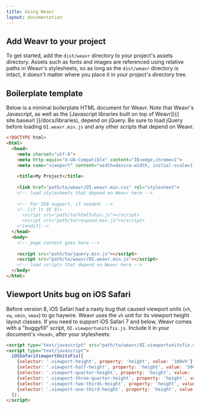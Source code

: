 ```yaml
---
title: Using Weavr
layout: documentation
---
```

## Add Weavr to your project

To get started, add the `dist/weavr` directory to your project's assets directory. Assets such as fonts and images are referenced using relative paths in Weavr's stylesheets, so as long as the `dist/weavr` directory is intact, it doesn't matter where you place it in your project's directory tree.

## Boilerplate template

Below is a minimal boilerplate HTML document for Weavr. Note that Weavr's Javascript, as well as the [Javascript libraries built on top of Weavr]({{ site.baseurl }}/docs/libraries), depend on jQuery. Be sure to load jQuery before loading `OI.weavr.min.js` and any other scripts that depend on Weavr.

```html
<!DOCTYPE html>
<html>
  <head>
    <meta charset="utf-8">
    <meta http-equiv="X-UA-Compatible" content="IE=edge,chrome=1">
    <meta name="viewport" content="width=device-width, initial-scale=1.0, user-scalable=no">
    
    <title>My Project</title>
    
    <link href="path/to/weavr/OI.weavr.min.css" rel="stylesheet">
    <!-- load stylesheets that depend on Weavr here -->
    
    <!-- For IE8 support, if needed: -->
    <!--[if lt IE 9]>
      <script src="path/to/html5shiv.js"></script>
      <script src="path/to/respond.min.js"></script>
    <![endif]-->
  </head>
  <body>
    <!-- page content goes here -->
  
    <script src="path/to/jquery.min.js"></script>
    <script src="path/to/weavr/OI.weavr.min.js"></script>
    <!-- load scripts that depend on Weavr here -->
  </body>
</html>
```

## Viewport Units bug on iOS Safari

Before version 8, iOS Safari had a nasty bug that caused viewport units (`vh`, `vw`, `vmin`, `vmax`) to go haywire. Weavr uses the `vh` unit for its viewport height layout classes. If you need to support iOS Safari 7 and below, Weavr comes with a "buggyfill" script, `OI.viewportunitsfix.js`. Include it in your document's `<head>`, after your stylesheets:

```html
<script type="text/javascript" src="path/to/weavr/OI.viewportunitsfix.min.js"></script>
<script type="text/javascript">
  iOSSafariViewportUnitsFix([
    {selector: '.viewport-height', property: 'height', value: '100vh'},
    {selector: '.viewport-half-height', property: 'height', value: '50vh'},
    {selector: '.viewport-quarter-height', property: 'height', value: '25vh'},
    {selector: '.viewport-three-quarter-height', property: 'height', value: '75vh'},
    {selector: '.viewport-two-thirds-height', property: 'height', value: '66vh'},
    {selector: '.viewport-one-third-height', property: 'height', value: '33vh'}
  ]);
</script>
```
